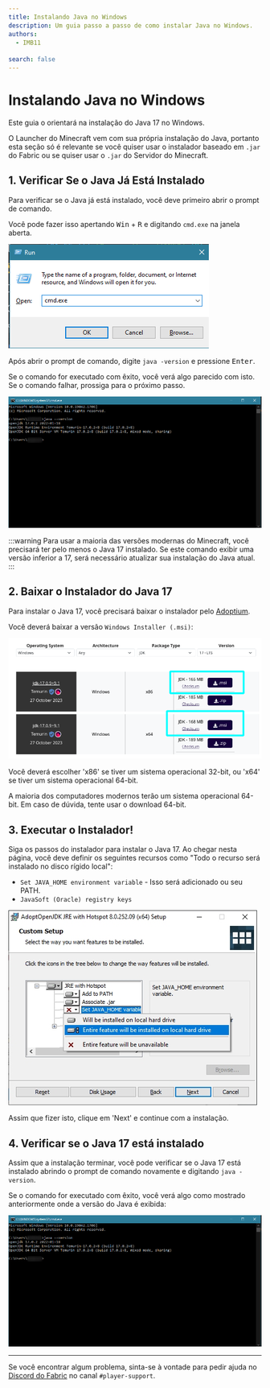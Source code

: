```yaml
---
title: Instalando Java no Windows
description: Um guia passo a passo de como instalar Java no Windows.
authors:
  - IMB11

search: false
---
```


# Instalando Java no Windows

Este guia o orientará na instalação do Java 17 no Windows.

O Launcher do Minecraft vem com sua própria instalação do Java, portanto esta seção só é relevante se você quiser usar o instalador baseado em `.jar` do Fabric ou se quiser usar o `.jar` do Servidor do Minecraft.

## 1. Verificar Se o Java Já Está Instalado

Para verificar se o Java já está instalado, você deve primeiro abrir o prompt de comando.

Você pode fazer isso apertando <kbd>Win</kbd> + <kbd>R</kbd> e digitando `cmd.exe` na janela aberta.

![Caixa de diálogo Executar do Windows com "cmd.exe" na barra de execução](/assets/players/installing-java/windows-run-dialog.png)

Após abrir o prompt de comando, digite `java -version` e pressione <kbd>Enter</kbd>.

Se o comando for executado com êxito, você verá algo parecido com isto. Se o comando falhar, prossiga para o próximo passo.

![Prompt de comando com "java -version" digitado](/assets/players/installing-java/windows-java-version.png)

:::warning
Para usar a maioria das versões modernas do Minecraft, você precisará ter pelo menos o Java 17 instalado. Se este comando exibir uma versão inferior a 17, será necessário atualizar sua instalação do Java atual.
:::

## 2. Baixar o Instalador do Java 17

Para instalar o Java 17, você precisará baixar o instalador pelo [Adoptium](https://adoptium.net/en-GB/temurin/releases/?os=windows&package=jdk&version=17).

Você deverá baixar a versão `Windows Installer (.msi)`:

![Página de download do Adoptium com Windows Installer (.msi) destacado](/assets/players/installing-java/windows-download-java.png)

Você deverá escolher 'x86' se tiver um sistema operacional 32-bit, ou 'x64' se tiver um sistema operacional 64-bit.

A maioria dos computadores modernos terão um sistema operacional 64-bit. Em caso de dúvida, tente usar o download 64-bit.

## 3. Executar o Instalador!

Siga os passos do instalador para instalar o Java 17. Ao chegar nesta página, você deve definir os seguintes recursos como "Todo o recurso será instalado no disco rígido local":

- `Set JAVA_HOME environment variable` - Isso será adicionado ou seu PATH.
- `JavaSoft (Oracle) registry keys`

![Instalador do Java 17 com "Set JAVA_HOME variable" e "JavaSoft (Oracle) registry keys" destacados](/assets/players/installing-java/windows-wizard-screenshot.png)

Assim que fizer isto, clique em 'Next' e continue com a instalação.

## 4. Verificar se o Java 17 está instalado

Assim que a instalação terminar, você pode verificar se o Java 17 está instalado abrindo o prompt de comando novamente e digitando `java -version`.

Se o comando for executado com êxito, você verá algo como mostrado anteriormente onde a versão do Java é exibida:

![Prompt de comando com "java -version" digitado](/assets/players/installing-java/windows-java-version.png)

---

Se você encontrar algum problema, sinta-se à vontade para pedir ajuda no [Discord do Fabric](https://discord.gg/v6v4pMv) no canal `#player-support`.
